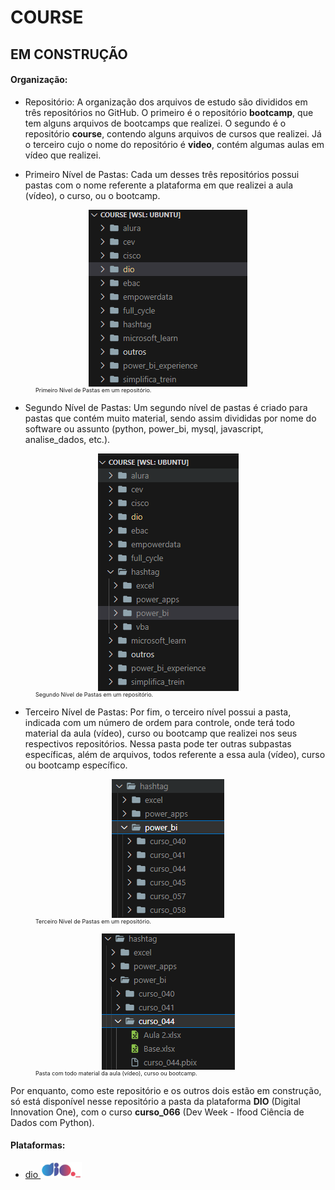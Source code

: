 # COURSE

## EM CONSTRUÇÃO

#### Organização:
- Repositório: A organização dos arquivos de estudo são divididos em três repositórios no GitHub. O primeiro é o repositório **bootcamp**, que tem alguns arquivos de bootcamps que realizei. O segundo é o repositório **course**, contendo alguns arquivos de cursos que realizei. Já o terceiro cujo o nome do repositório é **video**, contém algumas aulas em vídeo que realizei.

- Primeiro Nível de Pastas: Cada um desses três repositórios possui pastas com o nome referente a plataforma em que realizei a aula (vídeo), o curso, ou o bootcamp.

<figure>
    <img src="./0-outros/logos/organizacao/nivel1.PNG" alt="nivel1" style="display: block; margin: 0 auto;">
    <figcaption style="display: block; font-size: 9px;">Primeiro Nível de Pastas em um repositório.</figcaption>
</figure>

- Segundo Nível de Pastas: Um segundo nível de pastas é criado para pastas que contém muito material, sendo assim divididas por nome do software ou assunto (python, power_bi, mysql, javascript, analise_dados, etc.). 

<figure>
    <img src="./0-outros/logos/organizacao/nivel2.PNG" alt="nivel2" style="display: block; margin: 0 auto;">
    <figcaption style="display: block; font-size: 9px;">Segundo Nível de Pastas em um repositório.</figcaption>
</figure>

- Terceiro Nível de Pastas: Por fim, o terceiro nível possui a pasta, indicada com um número de ordem para controle, onde terá todo material da aula (vídeo), curso ou bootcamp que realizei nos seus respectivos repositórios. Nessa pasta pode ter outras subpastas específicas, além de arquivos, todos referente a essa aula (vídeo), curso ou bootcamp específico.

<figure>
    <img src="./0-outros/logos/organizacao/nivel3.PNG" alt="nivel3" style="display: block; margin: 0 auto;">
    <figcaption style="display: block; font-size: 9px;">Terceiro Nível de Pastas em um repositório.</figcaption>
</figure>

<figure>
    <img src="./0-outros/logos/organizacao/nivel4.PNG" alt="nivel4" style="display: block; margin: 0 auto;">
    <figcaption style="display: block; font-size: 9px;">Pasta com todo material da aula (vídeo), curso ou bootcamp.</figcaption>
</figure>

Por enquanto, como este repositório e os outros dois estão em construção, só está disponível nesse repositório a pasta da plataforma **DIO** (Digital Innovation One), com o curso **curso_066** (Dev Week - Ifood Ciência de Dados com Python).

#### Plataformas:
- <a href="./dio">dio   <img src="./0-outros/logos/plataforma/dio.jpeg" alt="dio" width="auto" height="25"></a>